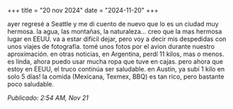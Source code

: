 +++
title = "20 nov 2024"
date = "2024-11-20"
+++

ayer regresé a Seattle y me di cuento de nuevo que lo es un ciudad muy hermosa. la agua, las montañas, la naturaleza… creo que la mas hermosa lugar en EEUU. va a estar difícil dejar, pero voy a decir mis despedidas con unos viajes de fotografía. tomé unos fotos por el avion durante nuestro aproximación.
en otras noticias, en Argentina, perdí 11 kilos, mas o menos. es linda, ahora puedo usar mucha ropa que tuve en cajas. pero ahora que estoy en EEUU, el truco continúa ser saludable. en Austin, ya subí 1 kilo en solo 5 días! la comida (Mexicana, Texmex, BBQ) es tan rico, pero bastante poco saludable.

*Publicado: 2:54 AM, Nov 21*
